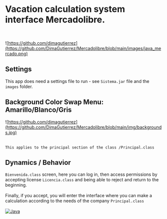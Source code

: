 # Vacation calculation system interface Mercadolibre.
</br>

![https://github.com/dimagutierrez](https://github.com/DimaGutierrez/Mercadolibre/blob/main/images/java_mercado.png)
</br>
## Settings
This app does need a settings file to run - see `Sistema.jar` file and the `images` folder.

## Background Color Swap Menu: Amarillo/Blanco/Gris
![https://github.com/dimagutierrez](https://github.com/DimaGutierrez/Mercadolibre/blob/main/img/backgrounds.jpg)
<br> </br>
```shell
This applies to the principal section of the class /Principal.class
```
## Dynamics / Behavior
`Bienvenida.class` screen, here you can log in, then access permissions by accepting license `Licencia.class` and being able to reject and return to the beginning. 
<br></br>
Finally, if you accept, you will enter the interface where you can make a calculation according to the needs of the company `Principal.class`
<br></br>
[![Java](https://img.shields.io/badge/Java-007396?style=for-the-badge&logo=github&logoColor=white&labelColor=101010)]()


